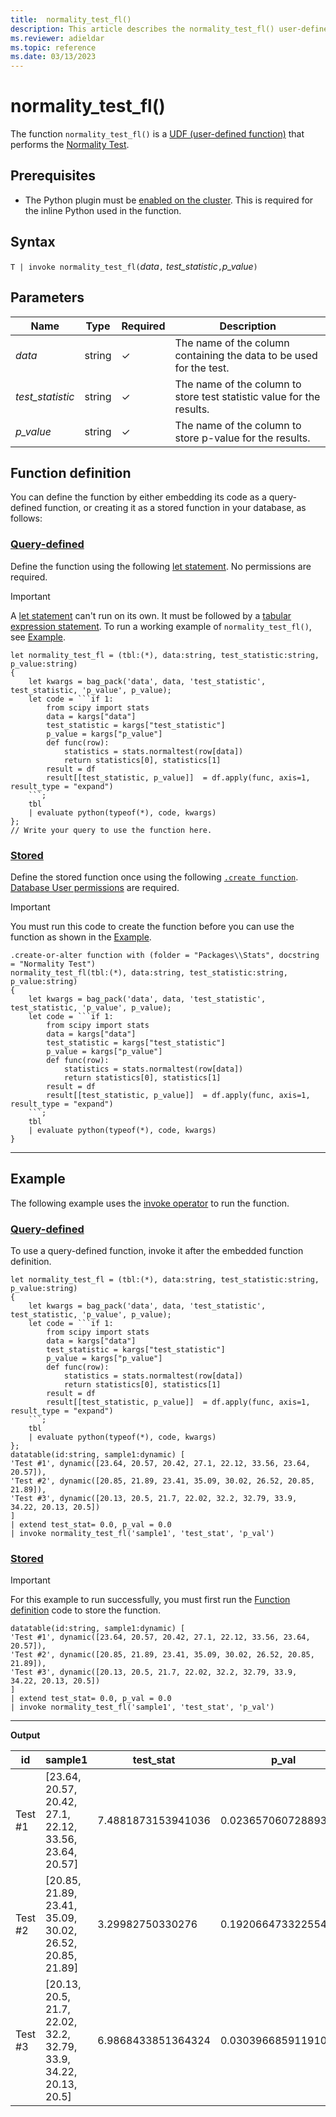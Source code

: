 ```yaml
---
title:  normality_test_fl()
description: This article describes the normality_test_fl() user-defined function in Azure Data Explorer.
ms.reviewer: adieldar
ms.topic: reference
ms.date: 03/13/2023
---
```

# normality_test_fl()

The function `normality_test_fl()` is a [UDF (user-defined function)](../query/functions/user-defined-functions.md) that performs the [Normality Test](https://en.wikipedia.org/wiki/Normality_test).

## Prerequisites

* The Python plugin must be [enabled on the cluster](../query/pythonplugin.md#enable-the-plugin). This is required for the inline Python used in the function.

## Syntax

`T | invoke normality_test_fl(`*data*`,` *test_statistic*`,`*p_value*`)`

## Parameters

|Name|Type|Required|Description|
|--|--|--|--|
|*data*|string|&check;|The name of the column containing the data to be used for the test.|
|*test_statistic*|string|&check;|The name of the column to store test statistic value for the results.|
|*p_value*|string|&check;|The name of the column to store p-value for the results.|

## Function definition

You can define the function by either embedding its code as a query-defined function, or creating it as a stored function in your database, as follows:

### [Query-defined](#tab/query-defined)

Define the function using the following [let statement](../query/letstatement.md). No permissions are required.

> [!IMPORTANT]
> A [let statement](../query/letstatement.md) can't run on its own. It must be followed by a [tabular expression statement](../query/tabularexpressionstatements.md). To run a working example of `normality_test_fl()`, see [Example](#example).

~~~kusto
let normality_test_fl = (tbl:(*), data:string, test_statistic:string, p_value:string)
{
    let kwargs = bag_pack('data', data, 'test_statistic', test_statistic, 'p_value', p_value);
    let code = ```if 1:
        from scipy import stats
        data = kargs["data"]
        test_statistic = kargs["test_statistic"]
        p_value = kargs["p_value"]
        def func(row):
            statistics = stats.normaltest(row[data])
            return statistics[0], statistics[1]
        result = df
        result[[test_statistic, p_value]]  = df.apply(func, axis=1, result_type = "expand")
    ```;
    tbl
    | evaluate python(typeof(*), code, kwargs)
};
// Write your query to use the function here.
~~~

### [Stored](#tab/stored)

Define the stored function once using the following [`.create function`](../management/create-function.md). [Database User permissions](../management/access-control/role-based-access-control.md) are required.

> [!IMPORTANT]
> You must run this code to create the function before you can use the function as shown in the [Example](#example).

~~~kusto
.create-or-alter function with (folder = "Packages\\Stats", docstring = "Normality Test")
normality_test_fl(tbl:(*), data:string, test_statistic:string, p_value:string)
{
    let kwargs = bag_pack('data', data, 'test_statistic', test_statistic, 'p_value', p_value);
    let code = ```if 1:
        from scipy import stats
        data = kargs["data"]
        test_statistic = kargs["test_statistic"]
        p_value = kargs["p_value"]
        def func(row):
            statistics = stats.normaltest(row[data])
            return statistics[0], statistics[1]
        result = df
        result[[test_statistic, p_value]]  = df.apply(func, axis=1, result_type = "expand")
    ```;
    tbl
    | evaluate python(typeof(*), code, kwargs)
}
~~~

---

## Example

The following example uses the [invoke operator](../query/invokeoperator.md) to run the function.

### [Query-defined](#tab/query-defined)

To use a query-defined function, invoke it after the embedded function definition.

~~~kusto
let normality_test_fl = (tbl:(*), data:string, test_statistic:string, p_value:string)
{
    let kwargs = bag_pack('data', data, 'test_statistic', test_statistic, 'p_value', p_value);
    let code = ```if 1:
        from scipy import stats
        data = kargs["data"]
        test_statistic = kargs["test_statistic"]
        p_value = kargs["p_value"]
        def func(row):
            statistics = stats.normaltest(row[data])
            return statistics[0], statistics[1]
        result = df
        result[[test_statistic, p_value]]  = df.apply(func, axis=1, result_type = "expand")
    ```;
    tbl
    | evaluate python(typeof(*), code, kwargs)
};
datatable(id:string, sample1:dynamic) [
'Test #1', dynamic([23.64, 20.57, 20.42, 27.1, 22.12, 33.56, 23.64, 20.57]),
'Test #2', dynamic([20.85, 21.89, 23.41, 35.09, 30.02, 26.52, 20.85, 21.89]),
'Test #3', dynamic([20.13, 20.5, 21.7, 22.02, 32.2, 32.79, 33.9, 34.22, 20.13, 20.5])
]
| extend test_stat= 0.0, p_val = 0.0
| invoke normality_test_fl('sample1', 'test_stat', 'p_val')
~~~

### [Stored](#tab/stored)

> [!IMPORTANT]
> For this example to run successfully, you must first run the [Function definition](#function-definition) code to store the function.

~~~kusto
datatable(id:string, sample1:dynamic) [
'Test #1', dynamic([23.64, 20.57, 20.42, 27.1, 22.12, 33.56, 23.64, 20.57]),
'Test #2', dynamic([20.85, 21.89, 23.41, 35.09, 30.02, 26.52, 20.85, 21.89]),
'Test #3', dynamic([20.13, 20.5, 21.7, 22.02, 32.2, 32.79, 33.9, 34.22, 20.13, 20.5])
]
| extend test_stat= 0.0, p_val = 0.0
| invoke normality_test_fl('sample1', 'test_stat', 'p_val')
~~~

---

**Output**

| id | sample1 | test_stat | p_val |
|---|---|---|---|
| Test #1 | [23.64, 20.57, 20.42, 27.1, 22.12, 33.56, 23.64, 20.57] | 7.4881873153941036 | 0.023657060728893706 |
| Test #2 | [20.85, 21.89, 23.41, 35.09, 30.02, 26.52, 20.85, 21.89] | 3.29982750330276 | 0.19206647332255408 |
| Test #3 | [20.13, 20.5, 21.7, 22.02, 32.2, 32.79, 33.9, 34.22, 20.13, 20.5] | 6.9868433851364324 | 0.030396685911910585 |
